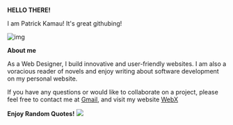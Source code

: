 **HELLO THERE!**

I am Patrick Kamau! It's great githubing!


![img](img.gif)

**About me**

As a Web Designer, I build innovative and user-friendly websites. I am also a voracious reader of novels and enjoy writing about software development on my personal website.

If you have any questions or would like to collaborate on a project, please feel free to contact me at [Gmail](mailto:webxkenya@gmail.com), and visit my website [WebX](http://webxcorporation.wordpress.com)

**Enjoy Random Quotes!**
![](https://quotes-github-readme.vercel.app/api?type=horizontal&theme=radical)
